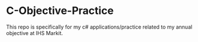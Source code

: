 # C-Objective-Practice
This repo is specifically for my c# applications/practice related to my annual objective at IHS Markit.
